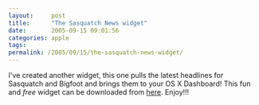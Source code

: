```yaml
---
layout:     post
title:      "The Sasquatch News widget"
date:       2005-09-15 09:01:56
categories: apple
tags:  
permalink: /2005/09/15/the-sasquatch-news-widget/
---
```

I've created another widget, this one pulls the latest headlines for Sasquatch and Bigfoot and brings them to your OS X Dashboard! This fun and _free_ widget can be downloaded from [here](http://ironboundsoftware.com/sn.html). Enjoy!!!
